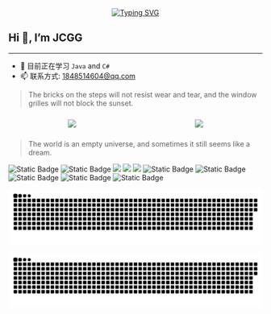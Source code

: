 <div align="center">
  <a href="https://blog.sunguoqi.com/">
    <img src="https://readme-typing-svg.herokuapp.com?font=Fira+Code&pause=1000&color=1AA1F7&center=true&vCenter=true&random=false&width=435&lines=+%E5%87%AD%E6%97%B6%E9%97%B4%E8%B5%A2%E6%9D%A5%E7%9A%84%E4%B8%9C%E8%A5%BF;%E6%97%B6%E9%97%B4%E8%82%AF%E5%AE%9A%E4%BC%9A%E4%B8%BA%E4%B9%8B%E4%BD%9C%E8%AF%81!" alt="Typing SVG" />
  </a>
</div>

## Hi 👋, I’m JCGG
***
- 🌱 目前正在学习 `Java` and `C#`
- 📫 联系方式: <a href="mailto:1848514604@qq.com">1848514604@qq.com</a>
>
> The bricks on the steps will not resist wear and tear, and the window grilles will not block the sunset.
>
<div align="center" style="display:flex;align-content: center;justify-content: space-between;flex-wrap: wrap;">
  <img style="margin:10px auto" src="https://github-readme-stats.vercel.app/api?username=JCGG-99977&show_icons=true&theme=transparent" />
   <img style="margin:10px auto;" src="https://github-readme-stats.vercel.app/api/top-langs/?username=JCGG-99977&layout=compact&langs_count=6&text_color=000&icon_color=fff&theme=graywhite" /> 
</div>

>
> The world is an empty universe, and sometimes it still seems like a dream.
>

<span > 
  <img alt="Static Badge" src="https://img.shields.io/badge/Vue-%2342b883?style=flat-square&logo=Vue&logoColor=%23fff"> 
  <img alt="Static Badge" src="https://img.shields.io/badge/TypeScript-%230072b3?style=flat-square&logo=TypeScript&logoColor=%23fff"> 
  <img src="https://img.shields.io/badge/-JavaScript-F7DF1E?style=flat-square&logo=javascript&logoColor=white" /> 
  <img src="https://img.shields.io/badge/-HTML5-E34F26?style=flat-square&logo=html5&logoColor=white" /> 
  <img src="https://img.shields.io/badge/-CSS3-1572B6?style=flat-square&logo=css3" /> 
  <img alt="Static Badge" src="https://img.shields.io/badge/Webpack-%230072b3?style=flat-square&logo=webpack&logoColor=%23fff"> 
  <img alt="Static Badge" src="https://img.shields.io/badge/Vite-%239a60fe?style=flat-square&logo=vite&logoColor=%23fff"> 
  <img alt="Static Badge" src="https://img.shields.io/badge/Sass-%23c66394?style=flat-square&logo=Sass&logoColor=%23fff"> 
  <img alt="Static Badge" src="https://img.shields.io/badge/Visual_Studio_Code-007ACC?style=flat-square&logo=Visual-Studio-Code&logoColor=white"> 
  <img alt="Static Badge" src="https://img.shields.io/badge/Git-F05032?style=flat-square&logo=Git&logoColor=white">  
</span>

![暗色](https://raw.githubusercontent.com/JCGG-99977/JCGG-99977/output/github-contribution-grid-snake-dark.svg)

![亮色](https://raw.githubusercontent.com/JCGG-99977/JCGG-99977/output/github-contribution-grid-snake.svg)




